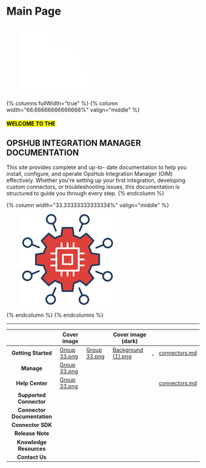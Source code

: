 # Main Page

<figure><img src=".gitbook/assets/Background.png" alt=""><figcaption></figcaption></figure>

{% columns fullWidth="true" %}
{% column width="66.66666666666666%" valign="middle" %}
#### <mark style="color:$danger;">WELCOME TO THE</mark>

## **OPSHUB INTEGRATION MANAGER DOCUMENTATION**

This site provides complete and up-to- date documentation to help you install, configure, and operate OpsHub Integration Manager (OIM) effectively. Whether you're setting up your first integration, developing custom connectors, or troubleshooting issues, this documentation is structured to guide you through every step.
{% endcolumn %}

{% column width="33.33333333333334%" valign="middle" %}
<figure><img src=".gitbook/assets/Group 33.png" alt="" width="239"><figcaption></figcaption></figure>


{% endcolumn %}
{% endcolumns %}

***

<table data-view="cards"><thead><tr><th align="center"></th><th data-hidden data-card-cover data-type="image">Cover image</th><th data-hidden data-type="image"></th><th data-hidden data-card-cover-dark data-type="image">Cover image (dark)</th><th data-hidden data-type="content-ref"></th><th data-hidden data-card-target data-type="content-ref"></th></tr></thead><tbody><tr><td align="center"><strong>Getting Started</strong></td><td data-object-fit="contain"><a href=".gitbook/assets/Group 33.png">Group 33.png</a></td><td><a href=".gitbook/assets/Group 33.png">Group 33.png</a></td><td><a href=".gitbook/assets/Background (1).png">Background (1).png</a></td><td><a href="./">.</a></td><td><a href="connectors.md">connectors.md</a></td></tr><tr><td align="center"><strong>Manage</strong></td><td data-object-fit="contain"><a href=".gitbook/assets/Group 33.png">Group 33.png</a></td><td></td><td></td><td></td><td></td></tr><tr><td align="center"><strong>Help Center</strong></td><td data-object-fit="contain"><a href=".gitbook/assets/Group 33.png">Group 33.png</a></td><td></td><td></td><td></td><td><a href="connectors.md">connectors.md</a></td></tr><tr><td align="center"><strong>Supported Connector</strong></td><td></td><td></td><td></td><td></td><td></td></tr><tr><td align="center"><strong>Connector Documentation</strong></td><td></td><td></td><td></td><td></td><td></td></tr><tr><td align="center"><strong>Connector SDK</strong></td><td></td><td></td><td></td><td></td><td></td></tr><tr><td align="center"><strong>Release Note</strong></td><td></td><td></td><td></td><td></td><td></td></tr><tr><td align="center"><strong>Knowledge Resources</strong></td><td></td><td></td><td></td><td></td><td></td></tr><tr><td align="center"><strong>Contact Us</strong></td><td></td><td></td><td></td><td></td><td></td></tr></tbody></table>



